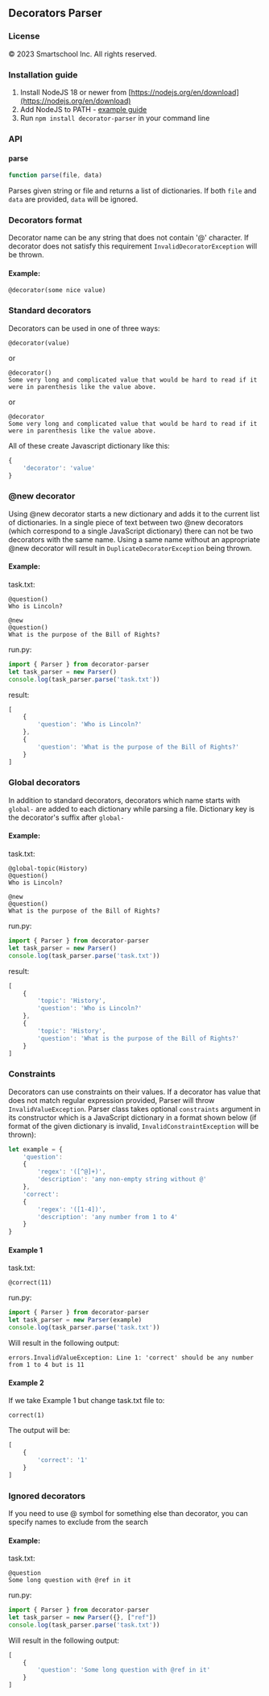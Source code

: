 ## Decorators Parser

### License
© 2023 Smartschool Inc. All rights reserved.

### Installation guide
1. Install NodeJS 18 or newer from [https://nodejs.org/en/download](https://nodejs.org/en/download)
2. Add NodeJS to PATH - [example guide](https://www.tutorialspoint.com/nodejs/nodejs_environment_setup.htm)
3. Run `npm install decorator-parser` in your command line


### API
#### parse
```js
function parse(file, data)
```
Parses given string or file and returns a list of dictionaries. If both `file` and `data` are provided, `data` will be ignored.


### Decorators format
Decorator name can be any string that does not contain '@' character. If decorator
does not satisfy this requirement `InvalidDecoratorException` will be thrown.

#### Example:
```
@decorator(some nice value)
```

### Standard decorators
Decorators can be used in one of three ways:
```
@decorator(value)
```
or
```
@decorator()
Some very long and complicated value that would be hard to read if it were in parenthesis like the value above.
```
or
```
@decorator
Some very long and complicated value that would be hard to read if it were in parenthesis like the value above.
```

All of these create Javascript dictionary like this:
```js
{
    'decorator': 'value'
}
```

### @new decorator

Using @new decorator starts a new dictionary and adds it to the current list of dictionaries. In a single piece of text between two @new decorators (which correspond to a single JavaScript dictionary) there can not be two decorators with the same name. Using a same name without an appropriate @new decorator will result in `DuplicateDecoratorException` being thrown.

#### Example:
task.txt:
```
@question()
Who is Lincoln?

@new
@question()
What is the purpose of the Bill of Rights?
```

run.py:
```js
import { Parser } from decorator-parser
let task_parser = new Parser()
console.log(task_parser.parse('task.txt'))
```

result:
```js
[
    {
        'question': 'Who is Lincoln?'
    },
    {
        'question': 'What is the purpose of the Bill of Rights?'
    }
]
```
### Global decorators

In addition to standard decorators, decorators which name starts with `global-` are added to each dictionary while parsing a file. Dictionary key is the decorator's suffix after `global-` 

#### Example:
task.txt:
```
@global-topic(History)
@question()
Who is Lincoln?

@new
@question()
What is the purpose of the Bill of Rights?
```

run.py:
```js
import { Parser } from decorator-parser
let task_parser = new Parser()
console.log(task_parser.parse('task.txt'))
```

result:
```js
[
    {
        'topic': 'History',
        'question': 'Who is Lincoln?'
    },
    {
        'topic': 'History',
        'question': 'What is the purpose of the Bill of Rights?'
    }
]
```

### Constraints

Decorators can use constraints on their values. If a decorator has value that does not match regular expression
provided, Parser will throw `InvalidValueException`. Parser class takes optional `constraints` argument in its constructor which
is a JavaScript dictionary in a format shown below (if format of the given dictionary is invalid, `InvalidConstraintException` will be thrown):
```js
let example = {
    'question': 
    {
        'regex': '([^@]+)',
        'description': 'any non-empty string without @'
    },
    'correct':
    {
        'regex': '([1-4])',
        'description': 'any number from 1 to 4'
    }
}
```


#### Example 1

task.txt:
```
@correct(11)
```

run.py:
```js
import { Parser } from decorator-parser
let task_parser = new Parser(example)
console.log(task_parser.parse('task.txt'))
```

Will result in the following output:
```
errors.InvalidValueException: Line 1: 'correct' should be any number from 1 to 4 but is 11
```

#### Example 2
If we take Example 1 but change task.txt file to:
```
correct(1)
```

The output will be:
```js
[
    {
        'correct': '1'
    }
]
```

### Ignored decorators

If you need to use @ symbol for something else than decorator, you can specify
names to exclude from the search

#### Example:
task.txt:
```
@question
Some long question with @ref in it
```

run.py:
```js
import { Parser } from decorator-parser
let task_parser = new Parser({}, ["ref"])
console.log(task_parser.parse('task.txt'))
```

Will result in the following output:
```js
[
    {
        'question': 'Some long question with @ref in it'
    }
]
```